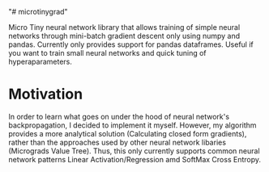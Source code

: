 "# microtinygrad" 

 Micro Tiny neural network library that allows training of simple neural networks through mini-batch gradient descent only using numpy and pandas. Currently only provides support for pandas dataframes. Useful if you want to train small neural networks and quick tuning of hyperaparameters. 
 # Motivation

 In order to learn what goes on under the hood of neural network's backpropagation, I decided to implement it myself. However, my algorithm provides a more analytical solution (Calculating closed form gradients), rather than the approaches used by other neural network libaries (Micrograds Value Tree). Thus, this only currently supports common neural network patterns Linear Activation/Regression amd SoftMax Cross Entropy.  
 




 
